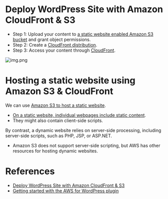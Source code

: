 # Deploy WordPress Site with Amazon CloudFront & S3
- Step 1: Upload your content to [a static website enabled Amazon S3 bucket](../2_AWSServices/7_StorageServices/3_ObjectStorageS3/Readme.md) and grant object permissions.
- Step 2: Create a [CloudFront distribution](../2_AWSServices/1_NetworkingAndContentDelivery/1_EdgeNetworking/AmazonCloudFront.md).
- Step 3: Access your content through [CloudFront](../2_AWSServices/1_NetworkingAndContentDelivery/1_EdgeNetworking/AmazonCloudFront.md).

![img.png](https://d2908q01vomqb2.cloudfront.net/cb4e5208b4cd87268b208e49452ed6e89a68e0b8/2017/11/06/1-1024x576.png)

# Hosting a static website using Amazon S3 & CloudFront

We can use [Amazon S3 to host a static website](https://docs.aws.amazon.com/AmazonS3/latest/userguide/WebsiteHosting.html).
- [On a static website, individual webpages include static content](../7_SystemGlossaries/CDNs/StaticContentWithCDN.md). 
- They might also contain client-side scripts.

By contrast, a dynamic website relies on server-side processing, including server-side scripts, such as PHP, JSP, or ASP.NET.
- Amazon S3 does not support server-side scripting, but AWS has other resources for hosting dynamic websites.

# References
- [Deploy WordPress Site with Amazon CloudFront & S3](https://aws.amazon.com/blogs/startups/how-to-accelerate-your-wordpress-site-with-amazon-cloudfront/)
- [Getting started with the AWS for WordPress plugin](https://docs.aws.amazon.com/AmazonCloudFront/latest/DeveloperGuide/WordPressPlugIn.html)